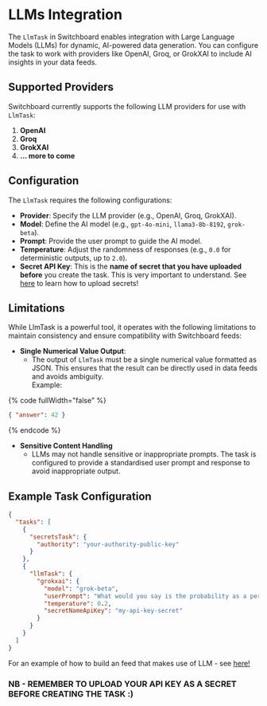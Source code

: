 # LLMs Integration

The `LlmTask` in Switchboard enables integration with Large Language Models (LLMs) for dynamic, AI-powered data generation. You can configure the task to work with providers like OpenAI, Groq, or GrokXAI to include AI insights in your data feeds.

## Supported Providers

Switchboard currently supports the following LLM providers for use with `LlmTask`:

1. **OpenAI**
2. **Groq**
3. **GrokXAI**
4. **... more to come**

## Configuration

The `LlmTask` requires the following configurations:

* **Provider**: Specify the LLM provider (e.g., OpenAI, Groq, GrokXAI).
* **Model**: Define the AI model (e.g., `gpt-4o-mini`, `llama3-8b-8192`, `grok-beta`).
* **Prompt**: Provide the user prompt to guide the AI model.
* **Temperature**: Adjust the randomness of responses (e.g., `0.0` for deterministic outputs, up to `2.0`).
* **Secret API Key**: This is the **name of secret that you have uploaded before** you create the task. This is very important to understand. See [here](../../secrets/) to learn how to upload secrets!

## Limitations

While LlmTask is a powerful tool, it operates with the following limitations to maintain consistency and ensure compatibility with Switchboard feeds:

* **Single Numerical Value Output**:
  * The output of `LlmTask` must be a single numerical value formatted as JSON. This ensures that the result can be directly used in data feeds and avoids ambiguity. \
    Example:

{% code fullWidth="false" %}
```json
{ "answer": 42 }
```
{% endcode %}

* **Sensitive Content Handling**
  * LLMs may not handle sensitive or inappropriate prompts. The task is configured to provide a standardised user prompt and response to avoid inappropriate output.

## Example Task Configuration&#x20;

```json
{
  "tasks": [
    {
      "secretsTask": {
        "authority": "your-authority-public-key"
      }
    },
    {
      "llmTask": {
        "grokxai": {
          "model": "grok-beta",
          "userPrompt": "What would you say is the probability as a percentage, of buying ETH USD right now based on current social media sentiment?",
          "temperature": 0.2,
          "secretNameApiKey": "my-api-key-secret"
        }
      }
    }
  ]
}
```

For an example of how to build an feed that makes use of LLM - see [here!](https://github.com/switchboard-xyz/sb-on-demand-examples/tree/main/sb-on-demand-secret/sb-on-demand-secrets-llm)

### NB - REMEMBER TO UPLOAD YOUR API KEY AS A SECRET BEFORE CREATING THE TASK :)&#x20;

